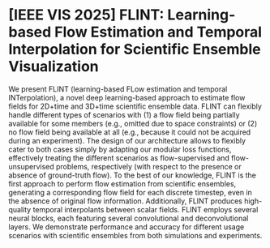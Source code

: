 # [IEEE VIS 2025] FLINT: Learning-based Flow Estimation and Temporal Interpolation for Scientific Ensemble Visualization

We present FLINT (learning-based FLow estimation and temporal INTerpolation), a novel deep learning-based approach to estimate flow fields for 2D+time and 3D+time scientific ensemble data. FLINT can flexibly handle different types of scenarios with (1) a flow field being partially available for some members (e.g., omitted due to space constraints) or (2) no flow field being available at all (e.g., because it could not be acquired during an experiment). The design of our architecture allows to flexibly cater to both cases simply by adapting our modular loss functions, effectively treating the different scenarios as flow-supervised and flow-unsupervised problems, respectively (with respect to the presence or absence of ground-truth flow). To the best of our knowledge, FLINT is the first approach to perform flow estimation from scientific ensembles, generating a corresponding flow field for each discrete timestep, even in the absence of original flow information. Additionally, FLINT produces high-quality temporal interpolants between scalar fields. FLINT employs several neural blocks, each featuring several convolutional and deconvolutional layers. We demonstrate performance and accuracy for different usage scenarios with scientific ensembles from both simulations and experiments.
